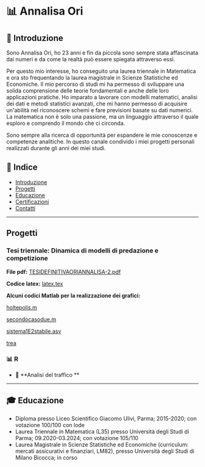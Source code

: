 # 📊 Annalisa Ori   

## 🧐 Introduzione  
Sono Annalisa Ori, ho 23 anni e fin da piccola sono sempre stata affascinata dai numeri e da come la realtà può essere spiegata attraverso essi. 

Per questo mio interesse, ho conseguito una laurea triennale in Matematica e ora sto frequentando la laurea magistrale in Scienze Statistiche ed Economiche. 
Il mio percorso di studi mi ha permesso di sviluppare una solida comprensione delle teorie fondamentali e anche delle loro applicazioni pratiche. Ho imparato a lavorare con modelli matematici, analisi dei dati e metodi statistici avanzati, che mi hanno permesso di acquisire un'abilità nel riconoscere schemi e fare previsioni basate su dati numerici. La matematica non è solo una passione, ma un linguaggio attraverso il quale esploro e comprendo il mondo che ci circonda.

Sono sempre alla ricerca di opportunità per espandere le mie conoscenze e competenze analitiche.
In questo canale condivido i miei progetti personali realizzati durante gli anni dei miei studi. 



## 📌 Indice  
- [Introduzione](https://github.com/AnnalisaOri/my-codes/blob/main/README.md#-introduzione) 
- [Progetti](#Progetti)  
- [Educazione](https://github.com/AnnalisaOri/my-codes/edit/main/README.md#-educazione)  
- [Certificazioni](#Certificazioni)
- [Contatti](#Contatti)

---

## Progetti  


###  Tesi triennale: Dinamica di modelli di predazione e competizione

**File pdf:** [TESIDEFINITIVAORIANNALISA-2.pdf](https://github.com/AnnalisaOri/Progetti/blob/main/TESIDEFINITIVAORIANNALISA-2.pdf)

**Codice latex:** [latex.tex](https://github.com/AnnalisaOri/Progetti/blob/main/latex.tex)

**Alcuni codici Matlab per la realizzazione dei grafici:** 

[holtepolis.m](https://github.com/AnnalisaOri/Progetti/blob/main/holtepolis.m) 

[secondocasodue.m](https://github.com/AnnalisaOri/Progetti/blob/main/secondocasodue.m)

[sistema1E2stabile.asv](https://github.com/AnnalisaOri/Progetti/blob/main/sistema1E2stabile.asv)

[trea](https://github.com/AnnalisaOri/Progetti/blob/main/trea.m)


### 📊 **R**  
- 📌 **Analisi del traffico **  



---

## 🎓 Educazione
- Diploma presso Liceo Scientifico Giacomo Ulivi, Parma; 2015-2020; con votazione 100/100 con lode
- Laurea Triennale in Matematica (L35) presso Università degli Studi di Parma; 09.2020-03.2024; con votazione 105/110
- Laurea Magistrale in Scienze Statistiche ed Economiche (curriculum: mercati assicurativi e finanziari, LM82), presso Università degli Studi di Milano Bicocca; in corso


